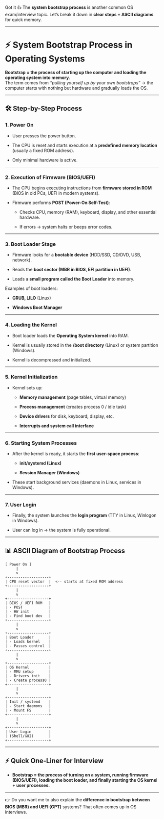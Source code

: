 Got it 👍 The **system bootstrap process** is another common OS exam/interview topic. Let’s break it down in **clear steps + ASCII diagrams** for quick memory.

---

# ⚡ System Bootstrap Process in Operating Systems

**Bootstrap = the process of starting up the computer and loading the operating system into memory**.  
The term comes from _“pulling yourself up by your own bootstraps”_ → the computer starts with nothing but hardware and gradually loads the OS.

---

## 🛠️ Step-by-Step Process

### 1. **Power On**

- User presses the power button.
    
- The CPU is reset and starts execution at a **predefined memory location** (usually a fixed ROM address).
    
- Only minimal hardware is active.
    

---

### 2. **Execution of Firmware (BIOS/UEFI)**

- The CPU begins executing instructions from **firmware stored in ROM** (BIOS in old PCs, UEFI in modern systems).
    
- Firmware performs **POST (Power-On Self-Test)**:
    
    - Checks CPU, memory (RAM), keyboard, display, and other essential hardware.
        
    - If errors → system halts or beeps error codes.
        

---

### 3. **Boot Loader Stage**

- Firmware looks for a **bootable device** (HDD/SSD, CD/DVD, USB, network).
    
- Reads the **boot sector (MBR in BIOS, EFI partition in UEFI)**.
    
- Loads a **small program called the Boot Loader** into memory.
    

Examples of boot loaders:

- **GRUB, LILO** (Linux)
    
- **Windows Boot Manager**
    

---

### 4. **Loading the Kernel**

- Boot loader loads the **Operating System kernel** into RAM.
    
- Kernel is usually stored in the **/boot directory** (Linux) or system partition (Windows).
    
- Kernel is decompressed and initialized.
    

---

### 5. **Kernel Initialization**

- Kernel sets up:
    
    - **Memory management** (page tables, virtual memory)
        
    - **Process management** (creates process 0 / idle task)
        
    - **Device drivers** for disk, keyboard, display, etc.
        
    - **Interrupts and system call interface**
        

---

### 6. **Starting System Processes**

- After the kernel is ready, it starts the **first user-space process**:
    
    - **init/systemd (Linux)**
        
    - **Session Manager (Windows)**
        
- These start background services (daemons in Linux, services in Windows).
    

---

### 7. **User Login**

- Finally, the system launches the **login program** (TTY in Linux, Winlogon in Windows).
    
- User can log in → the system is fully operational.
    

---

## 📊 ASCII Diagram of Bootstrap Process

```
[ Power On ]
     |
     v
+-------------------+
| CPU reset vector  |  <-- starts at fixed ROM address
+-------------------+
     |
     v
+-------------------+
| BIOS / UEFI ROM   | 
| - POST            |
| - HW init         |
| - Find boot dev   |
+-------------------+
     |
     v
+-------------------+
| Boot Loader       |
| - Loads kernel    |
| - Passes control  |
+-------------------+
     |
     v
+-------------------+
| OS Kernel         |
| - MMU setup       |
| - Drivers init    |
| - Create process0 |
+-------------------+
     |
     v
+-------------------+
| Init / systemd    |
| - Start daemons   |
| - Mount FS        |
+-------------------+
     |
     v
+-------------------+
| User Login        |
| (Shell/GUI)       |
+-------------------+
```

---

## ⚡ Quick One-Liner for Interview

- **Bootstrap = the process of turning on a system, running firmware (BIOS/UEFI), loading the boot loader, and finally starting the OS kernel + user processes.**
    

---

👉 Do you want me to also explain the **difference in bootstrap between BIOS (MBR) and UEFI (GPT)** systems? That often comes up in OS interviews.